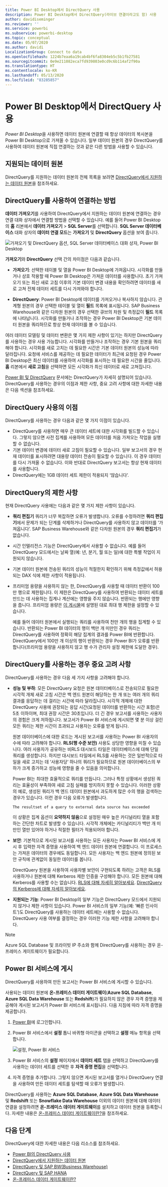 ```yaml
---
title: Power BI Desktop에서 DirectQuery 사용
description: Power BI Desktop에서 DirectQuery(라이브 연결이라고도 함) 사용
author: davidiseminger
ms.reviewer: ''
ms.service: powerbi
ms.subservice: powerbi-desktop
ms.topic: conceptual
ms.date: 05/07/2020
ms.author: davidi
LocalizationGroup: Connect to data
ms.openlocfilehash: 1224b7eaa6a19cab4bf6fa8304eb5c5b1fb27581
ms.sourcegitcommit: 0e9e211082eca7fd939803e0cd9c6b114af2f90a
ms.translationtype: HT
ms.contentlocale: ko-KR
ms.lasthandoff: 05/13/2020
ms.locfileid: "83285857"
---
```

# <a name="use-directquery-in-power-bi-desktop"></a>Power BI Desktop에서 DirectQuery 사용
*Power BI Desktop*을 사용하면 데이터 원본에 연결할 때 항상 데이터의 복사본을 Power BI Desktop으로 가져올 수 있습니다. 일부 데이터 원본의 경우 DirectQuery를 사용하여 데이터 원본에 직접 연결하는 것과 같은 다른 방법을 사용할 수 있습니다.

## <a name="supported-data-sources"></a>지원되는 데이터 원본
DirectQuery를 지원하는 데이터 원본의 전체 목록을 보려면 [DirectQuery에서 지원하는 데이터 원본](power-bi-data-sources.md)을 참조하세요.

## <a name="how-to-connect-using-directquery"></a>DirectQuery를 사용하여 연결하는 방법
**데이터 가져오기**를 사용하여 DirectQuery에서 지원하는 데이터 원본에 연결하는 경우 연결 대화 상자에서 연결할 방법을 선택할 수 있습니다. 예를 들어 Power BI Desktop의 **홈** 리본에서 **데이터 가져오기** > **SQL Server**를 선택합니다. **SQL Server 데이터베이스** 대화 상자의 **데이터 연결 모드**는 **가져오기** 및 **DirectQuery** 옵션을 보여 줍니다.

![가져오기 및 DirectQuery 옵션, SQL Server 데이터베이스 대화 상자, Power BI Desktop](media/desktop-use-directquery/directquery_sqlserverdb.png)

**가져오기**와 **DirectQuery** 선택 간의 차이점은 다음과 같습니다.

- **가져오기**: 선택한 테이블 및 열을 Power BI Desktop에 가져옵니다. 시각화를 만들거나 상호 작용할 때 Power BI Desktop은 가져온 데이터를 사용합니다. 초기 가져오기 또는 최신 새로 고침 이후의 기본 데이터 변경 내용을 확인하려면 데이터를 새로 고쳐 전체 데이터 세트를 다시 가져와야 합니다.

- **DirectQuery**: Power BI Desktop에 데이터를 가져오거나 복사하지 않습니다. 관계형 원본의 경우 선택한 테이블 및 열이 **필드** 목록에 표시됩니다. SAP Business Warehouse와 같은 다차원 원본의 경우 선택한 큐브의 차원 및 측정값이 **필드** 목록에 나타납니다. 시각화를 만들거나 조작하는 경우 Power BI Desktop은 기본 데이터 원본을 쿼리하므로 항상 현재 데이터를 볼 수 있습니다.

여러 데이터 모델링 및 데이터 변환은 몇 가지 제한 사항이 있기는 하지만 DirectQuery를 사용하는 경우 사용 가능합니다. 시각화를 만들거나 조작하는 경우 기본 원본을 쿼리해야 합니다. 시각화를 새로 고치는 데 필요한 시간은 기본 데이터 원본의 성능에 따라 달라집니다. 요청에 서비스를 제공하는 데 필요한 데이터가 최근에 요청된 경우 Power BI Desktop은 최신 데이터를 사용하여 시각화를 표시하는 데 필요한 시간을 줄입니다. **홈** 리본에서 **새로 고침**을 선택하면 모든 시각화가 최신 데이터로 새로 고쳐집니다.

[Power BI 및 DirectQuery](desktop-directquery-about.md) 문서에는 DirectQuery가 자세히 설명되어 있습니다. DirectQuery를 사용하는 경우의 이점과 제한 사항, 중요 고려 사항에 대한 자세한 내용은 다음 섹션을 참조하세요.

## <a name="benefits-of-using-directquery"></a>DirectQuery 사용의 이점
DirectQuery를 사용하는 경우 다음과 같은 몇 가지 이점이 있습니다.

- DirectQuery를 사용하면 매우 큰 데이터 세트에 대한 시각화를 빌드할 수 있습니다. 그렇지 않으면 사전 집계를 사용하여 모든 데이터를 처음 가져오는 작업을 실행할 수 없습니다.
- 기본 데이터 변경에 데이터 새로 고침이 필요할 수 있습니다. 일부 보고서의 경우 현재 데이터를 표시하려면 대용량 데이터 전송이 필요할 수 있습니다. 이 경우 데이터를 다시 가져올 수 없습니다. 이와 반대로 DirectQuery 보고서는 항상 현재 데이터를 사용합니다.
- DirectQuery에는 1GB 데이터 세트 제한이 적용되지 ‘않습니다’.

## <a name="limitations-of-directquery"></a>DirectQuery의 제한 사항
현재 DirectQuery 사용에는 다음과 같은 몇 가지 제한 사항이 있습니다.

- **쿼리 편집기** 쿼리가 너무 복잡하면 오류가 발생합니다. 오류를 수정하려면 **쿼리 편집기**에서 문제가 되는 단계를 삭제하거나 DirectQuery를 사용하지 않고 데이터를 ‘가져옵니다’. SAP Business Warehouse와 같은 다차원 원본의 경우 **쿼리 편집기**가 없습니다.

- 시간 인텔리전스 기능은 DirectQuery에서 사용할 수 없습니다. 예를 들어 DirectQuery 모드에서는 날짜 열(예: 년, 분기, 월 또는 일)에 대한 특별 작업이 지원되지 않습니다.

- 기본 데이터 원본에 전송된 쿼리의 성능이 적절한지 확인하기 위해 측정값에서 허용되는 DAX 식에 제한 사항이 적용됩니다.

- 프리미엄 용량을 사용하지 않는 한, DirectQuery를 사용할 때 데이터 반환이 100만 행으로 제한됩니다. 이 제한은 DirectQuery를 사용하여 반환되는 데이터 세트를 만드는 데 사용하는 집계나 계산에는 영향을 주지 않습니다. 반환되는 행에만 영향을 줍니다. 프리미엄 용량은 [이 게시물](https://powerbi.microsoft.com/blog/five-new-power-bi-premium-capacity-settings-is-available-on-the-portal-preloaded-with-default-values-admin-can-review-and-override-the-defaults-with-their-preference-to-better-fence-their-capacity/)에 설명된 대로 최대 행 제한을 설정할 수 있습니다. 

    예를 들어 데이터 원본에서 실행되는 쿼리를 사용하여 천만 개의 행을 집계할 수 있습니다. 반환되는 Power BI 데이터의 행이 백만 개 미만인 경우 쿼리는 DirectQuery를 사용하여 정확히 해당 집계의 결과를 Power BI에 반환합니다. DirectQuery에서 100만 개 이상의 행이 반환되는 경우 Power BI가 오류를 반환합니다(프리미엄 용량을 사용하지 않고 행 수가 관리자 설정 제한에 도달한 경우).


## <a name="important-considerations-when-using-directquery"></a>DirectQuery를 사용하는 경우 중요 고려 사항
DirectQuery를 사용하는 경우 다음 세 가지 사항을 고려해야 합니다.

- **성능 및 부하**: 모든 DirectQuery 요청은 원본 데이터베이스로 전송되므로 필요한 시각적 개체 새로 고침 시간은 백 엔드 원본이 해당하는 한 개 또는 여러 개의 쿼리 결과를 응답하는 데 걸리는 시간에 따라 달라집니다. 시각적 개체에 대한 DirectQuery 사용에 권장되는 응답 시간(요청된 데이터를 반환하는 시간 포함)은 5초 이하이며, 최대 권장 시간은 30초입니다. 더 긴 경우 보고서를 사용하는 사용자의 경험은 크게 저하됩니다. 보고서가 Power BI 서비스에 게시되면 몇 분 이상 걸린 모든 쿼리는 제한 시간이 초과되고 사용자는 오류를 받게 됩니다.
  
    원본 데이터베이스에 대한 로드는 게시된 보고서를 사용하는 Power BI 사용자의 수에 따라 고려해야 합니다. **RLS(행 수준 보안)** 사용도 상당한 영향을 미칠 수 있습니다. 여러 사용자가 공유하는 비RLS 대시보드 타일은 데이터베이스에 대해 단일 쿼리를 생성합니다. 하지만 대시보드 타일에서 RLS를 사용하는 것은 일반적으로 타일을 새로 고치는 데 ‘사용자당’ 하나의 쿼리가 필요하므로 원본 데이터베이스의 부하가 크게 증가하고 성능에 영향을 줄 수 있음을 의미합니다.
  
    Power BI는 최대한 효율적으로 쿼리를 만듭니다. 그러나 특정 상황에서 생성된 쿼리는 효율성이 부족하여 새로 고침 실패를 방지하지 못할 수 있습니다. 이러한 상황의 예로, 생성된 쿼리가 백 엔드 데이터 원본에서 과도하게 많은 수의 행을 검색하는 경우가 있습니다. 이런 경우 다음 오류가 발생합니다.

    ```output
    The resultset of a query to external data source has exceeded
    ```
  
    이 상황은 집계 옵션이 **요약하지 않음**으로 설정된 매우 높은 카디널리티 열을 포함하는 간단한 차트로 발생할 수 있습니다. 시각적 개체에는 카디널리티가 백만 개 미만인 열만 있어야 하거나 적절한 필터가 적용되어야 합니다.

- **보안**: 기본적으로 게시된 보고서를 사용하는 모든 사용자는 Power BI 서비스에 게시 후 입력한 자격 증명을 사용하여 백 엔드 데이터 원본에 연결합니다. 이 프로세스는 가져온 데이터의 경우에도 동일합니다. 모든 사용자는 백 엔드 원본에 정의된 보안 규칙에 관계없이 동일한 데이터를 봅니다.

    DirectQuery 원본을 사용하여 사용자별 보안이 구현되도록 하려는 고객은 RLS를 사용하거나 원본에 대해 Kerberos 제한 인증을 구성해야 합니다. 모든 원본에 대해 Kerberos를 사용할 수는 없습니다. [RLS에 대해 자세히 알아보세요](../admin/service-admin-rls.md). [DirectQuery의 Kerberos에 대해 자세히 알아보세요](service-gateway-sso-kerberos.md).

- **지원되는 기능**: Power BI Desktop의 일부 기능은 DirectQuery 모드에서 지원되지 않거나 제한 사항이 있습니다. Power BI 서비스의 일부 기능(예: ‘빠른 인사이트’)도 DirectQuery를 사용하는 데이터 세트에는 사용할 수 없습니다. DirectQuery 사용 여부를 결정하는 경우 이러한 기능 제한 사항을 고려해야 합니다.

> [!NOTE]
> Azure SQL Database 및 프라이빗 IP 주소와 함께 DirectQuery를 사용하는 경우 온-프레미스 게이트웨이가 필요합니다. 

## <a name="publish-to-the-power-bi-service"></a>Power BI 서비스에 게시
DirectQuery를 사용하여 만든 보고서는 Power BI 서비스에 게시할 수 있습니다.

사용되는 데이터 원본에 **온-프레미스 데이터 게이트웨이**(**Azure SQL Database**, **Azure SQL Data Warehouse** 또는 **Redshift**)가 필요하지 않은 경우 자격 증명을 제공해야 게시된 보고서가 Power BI 서비스에 표시됩니다. 다음 지침에 따라 자격 증명을 제공합니다.

1. [Power BI](https://www.powerbi.com/)에 로그인합니다.
2. Power BI 서비스에서 **설정** 톱니 바퀴형 아이콘을 선택하고 **설정** 메뉴 항목을 선택합니다.

    ![설정, Power BI 서비스](media/desktop-use-directquery/directquery_pbiservicesettings.png)

3. Power BI 서비스의 **설정** 페이지에서 **데이터 세트** 탭을 선택하고 DirectQuery를 사용하는 데이터 세트를 선택한 후 **자격 증명 편집**을 선택합니다.

4. 자격 증명을 추가합니다. 그렇지 않으면 게시된 보고서를 열거나 DirectQuery 연결을 사용하여 만든 데이터 세트를 탐색할 때 오류가 발생합니다.

DirectQuery를 사용하는 **Azure SQL Database**, **Azure SQL Data Warehouse** 및 **Redshift** 또는 **Snowflake Data Warehouse** 이외의 데이터 원본에 대해 데이터 연결을 설정하려면 **온-프레미스 데이터 게이트웨이**를 설치하고 데이터 원본을 등록합니다. 자세한 내용은 [온-프레미스 데이터 게이트웨이란?](service-gateway-onprem.md)을 참조하세요.

## <a name="next-steps"></a>다음 단계
DirectQuery에 대한 자세한 내용은 다음 리소스를 참조하세요.

- [Power BI의 DirectQuery 사용](desktop-directquery-about.md)
- [DirectQuery에서 지원하는 데이터 원본](power-bi-data-sources.md)
- [DirectQuery 및 SAP BW(Business Warehouse)](desktop-directquery-sap-bw.md)
- [DirectQuery 및 SAP HANA](desktop-directquery-sap-hana.md)
- [온-프레미스 데이터 게이트웨이란?](service-gateway-onprem.md)
